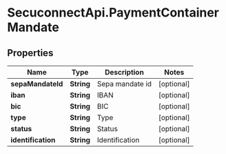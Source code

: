 # SecuconnectApi.PaymentContainerMandate

## Properties
Name | Type | Description | Notes
------------ | ------------- | ------------- | -------------
**sepaMandateId** | **String** | Sepa mandate id | [optional] 
**iban** | **String** | IBAN | [optional] 
**bic** | **String** | BIC | [optional] 
**type** | **String** | Type | [optional] 
**status** | **String** | Status | [optional] 
**identification** | **String** | Identification | [optional] 


